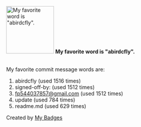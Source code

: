 <img src="https://github.com/my-badges/my-badges/blob/master/src/all-badges/favorite-word/favorite-word.png?raw=true" alt="My favorite word is &quot;abirdcfly&quot;." title="My favorite word is &quot;abirdcfly&quot;." width="128">
<strong>My favorite word is &quot;abirdcfly&quot;.</strong>
<br><br>

My favorite commit message words are:

1. abirdcfly (used 1516 times)
2. signed-off-by: (used 1512 times)
3. <fp544037857@gmail.com> (used 1512 times)
4. update (used 784 times)
5. readme.md (used 629 times)


Created by <a href="https://github.com/my-badges/my-badges">My Badges</a>